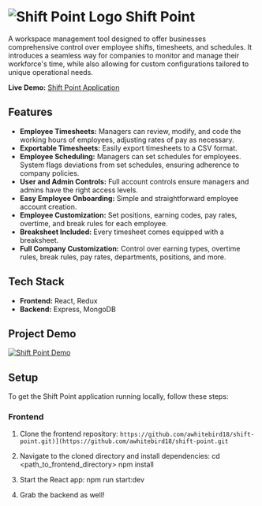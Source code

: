 # ![Shift Point Logo](https://res.cloudinary.com/dwkvw91pm/image/upload/w_25,h_25,c_fill/v1695171836/brandLogo_yxrufv.png) Shift Point 

A workspace management tool designed to offer businesses comprehensive control over employee shifts, timesheets, and schedules. It introduces a seamless way for companies to monitor and manage their workforce's time, while also allowing for custom configurations tailored to unique operational needs.

**Live Demo:** [Shift Point Application](https://shift-point.web.app/)

## Features

- **Employee Timesheets:** Managers can review, modify, and code the working hours of employees, adjusting rates of pay as necessary.
- **Exportable Timesheets:** Easily export timesheets to a CSV format.
- **Employee Scheduling:** Managers can set schedules for employees. System flags deviations from set schedules, ensuring adherence to company policies.
- **User and Admin Controls:** Full account controls ensure managers and admins have the right access levels.
- **Easy Employee Onboarding:** Simple and straightforward employee account creation.
- **Employee Customization:** Set positions, earning codes, pay rates, overtime, and break rules for each employee.
- **Breaksheet Included:** Every timesheet comes equipped with a breaksheet.
- **Full Company Customization:** Control over earning types, overtime rules, break rules, pay rates, departments, positions, and more.

## Tech Stack
- **Frontend:** React, Redux
- **Backend:** Express, MongoDB

## Project Demo

[![Shift Point Demo](thumbnail_image_path.png)](DEMO_VIDEO_LINK)

## Setup

To get the Shift Point application running locally, follow these steps:

### Frontend

1. Clone the frontend repository:
```https://github.com/awhitebird18/shift-point.git)](https://github.com/awhitebird18/shift-point.git```

2. Navigate to the cloned directory and install dependencies:
cd <path_to_frontend_directory>
npm install

3. Start the React app:
npm run start:dev

4. Grab the backend as well!
